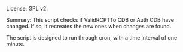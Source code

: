 License: GPL v2.

Summary: This script checks if ValidRCPTTo CDB or Auth CDB have changed. If so, it recreates the new ones when changes are found.

The script is designed to run through cron, with a time interval of one minute.
 
